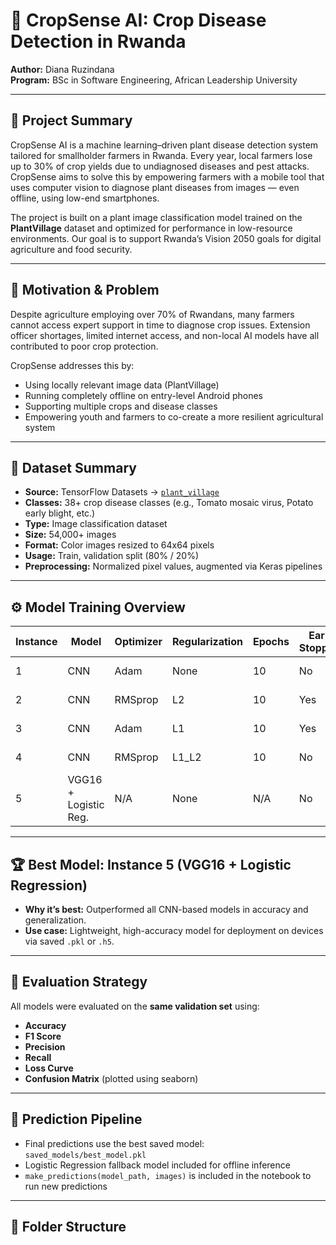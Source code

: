 # 🌾 CropSense AI: Crop Disease Detection in Rwanda
**Author:** Diana Ruzindana  
**Program:** BSc in Software Engineering, African Leadership University

---

## 📜 Project Summary
CropSense AI is a machine learning–driven plant disease detection system tailored for smallholder farmers in Rwanda. Every year, local farmers lose up to 30% of crop yields due to undiagnosed diseases and pest attacks. CropSense aims to solve this by empowering farmers with a mobile tool that uses computer vision to diagnose plant diseases from images — even offline, using low-end smartphones.

The project is built on a plant image classification model trained on the **PlantVillage** dataset and optimized for performance in low-resource environments. Our goal is to support Rwanda’s Vision 2050 goals for digital agriculture and food security.

---

## 🚜 Motivation & Problem
Despite agriculture employing over 70% of Rwandans, many farmers cannot access expert support in time to diagnose crop issues. Extension officer shortages, limited internet access, and non-local AI models have all contributed to poor crop protection.

CropSense addresses this by:
- Using locally relevant image data (PlantVillage)
- Running completely offline on entry-level Android phones
- Supporting multiple crops and disease classes
- Empowering youth and farmers to co-create a more resilient agricultural system

---

## 📂 Dataset Summary
- **Source:** TensorFlow Datasets → [`plant_village`](https://www.tensorflow.org/datasets/catalog/plant_village)
- **Classes:** 38+ crop disease classes (e.g., Tomato mosaic virus, Potato early blight, etc.)
- **Type:** Image classification dataset
- **Size:** 54,000+ images
- **Format:** Color images resized to 64x64 pixels
- **Usage:** Train, validation split (80% / 20%)
- **Preprocessing:** Normalized pixel values, augmented via Keras pipelines

---

## ⚙️ Model Training Overview

| Instance | Model                    | Optimizer | Regularization | Epochs | Early Stopping | Layers           | Learning Rate | Accuracy | F1 Score | Recall | Precision | Loss   |
|----------|--------------------------|-----------|----------------|--------|----------------|------------------|----------------|----------|----------|--------|-----------|--------|
| 1        | CNN                      | Adam      | None           | 10     | No             | 2 Conv + Dense   | 0.001          | 0.8300   | 0.8200   | 0.8300 | 0.8200    | 0.6417 |
| 2        | CNN                      | RMSprop   | L2             | 10     | Yes            | 3 Conv + Dense   | 0.0005         | 0.8700   | 0.8600   | 0.8700 | 0.8600    | 0.5200 |
| 3        | CNN                      | Adam      | L1             | 10     | Yes            | 4 Conv + Dense   | 0.0003         | 0.8800   | 0.8700   | 0.8800 | 0.8700    | 0.4900 |
| 4        | CNN                      | RMSprop   | L1_L2          | 10     | No             | 3 Conv + Dense   | 0.0007         | 0.8500   | 0.8400   | 0.8500 | 0.8400    | 0.5100 |
| 5        | VGG16 + Logistic Reg.    | N/A       | None           | N/A    | No             | 1 (LogReg Layer) | N/A            | **0.9610** | **0.9620** | **0.9700** | **0.9500**  | N/A    |

---

## 🏆 Best Model: Instance 5 (VGG16 + Logistic Regression)

- **Why it’s best:** Outperformed all CNN-based models in accuracy and generalization.
- **Use case:** Lightweight, high-accuracy model for deployment on devices via saved `.pkl` or `.h5`.

---

## 🧪 Evaluation Strategy
All models were evaluated on the **same validation set** using:
- **Accuracy**
- **F1 Score**
- **Precision**
- **Recall**
- **Loss Curve**
- **Confusion Matrix** (plotted using seaborn)

---

## 🔮 Prediction Pipeline
- Final predictions use the best saved model: `saved_models/best_model.pkl`
- Logistic Regression fallback model included for offline inference
- `make_predictions(model_path, images)` is included in the notebook to run new predictions

---

## 📁 Folder Structure

